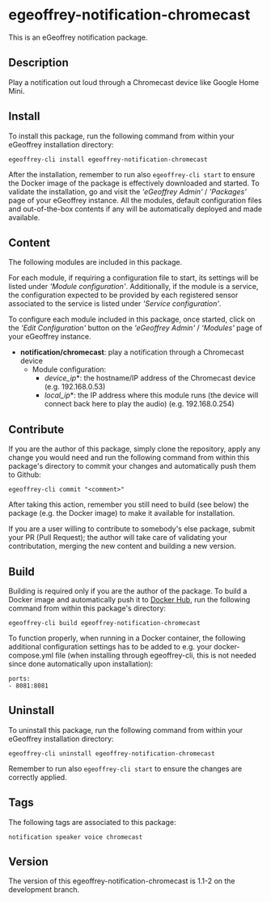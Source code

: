 # egeoffrey-notification-chromecast

This is an eGeoffrey notification package.

## Description

Play a notification out loud through a Chromecast device like Google Home Mini.

## Install

To install this package, run the following command from within your eGeoffrey installation directory:
```
egeoffrey-cli install egeoffrey-notification-chromecast
```
After the installation, remember to run also `egeoffrey-cli start` to ensure the Docker image of the package is effectively downloaded and started.
To validate the installation, go and visit the *'eGeoffrey Admin'* / *'Packages'* page of your eGeoffrey instance. All the modules, default configuration files and out-of-the-box contents if any will be automatically deployed and made available.
## Content

The following modules are included in this package.

For each module, if requiring a configuration file to start, its settings will be listed under *'Module configuration'*. Additionally, if the module is a service, the configuration expected to be provided by each registered sensor associated to the service is listed under *'Service configuration'*.

To configure each module included in this package, once started, click on the *'Edit Configuration'* button on the *'eGeoffrey Admin'* / *'Modules'* page of your eGeoffrey instance.
- **notification/chromecast**: play a notification through a Chromecast device
  - Module configuration:
    - *device_ip**: the hostname/IP address of the Chromecast device (e.g. 192.168.0.53)
    - *local_ip**: the IP address where this module runs (the device will connect back here to play the audio) (e.g. 192.168.0.254)

## Contribute

If you are the author of this package, simply clone the repository, apply any change you would need and run the following command from within this package's directory to commit your changes and automatically push them to Github:
```
egeoffrey-cli commit "<comment>"
```
After taking this action, remember you still need to build (see below) the package (e.g. the Docker image) to make it available for installation.

If you are a user willing to contribute to somebody's else package, submit your PR (Pull Request); the author will take care of validating your contributation, merging the new content and building a new version.

## Build

Building is required only if you are the author of the package. To build a Docker image and automatically push it to [Docker Hub](https://hub.docker.com/r/egeoffrey/egeoffrey-notification-chromecast), run the following command from within this package's directory:
```
egeoffrey-cli build egeoffrey-notification-chromecast
```
To function properly, when running in a Docker container, the following additional configuration settings has to be added to e.g. your docker-compose.yml file (when installing through egeoffrey-cli, this is not needed since done automatically upon installation):
```
ports:
- 8081:8081
```

## Uninstall

To uninstall this package, run the following command from within your eGeoffrey installation directory:
```
egeoffrey-cli uninstall egeoffrey-notification-chromecast
```
Remember to run also `egeoffrey-cli start` to ensure the changes are correctly applied.
## Tags

The following tags are associated to this package:
```
notification speaker voice chromecast
```

## Version

The version of this egeoffrey-notification-chromecast is 1.1-2 on the development branch.
